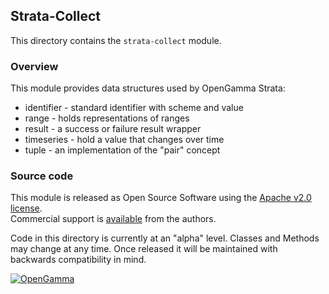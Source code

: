 Strata-Collect
--------------
This directory contains the `strata-collect` module.

### Overview

This module provides data structures used by OpenGamma Strata:

* identifier - standard identifier with scheme and value
* range - holds representations of ranges
* result - a success or failure result wrapper
* timeseries - hold a value that changes over time
* tuple - an implementation of the "pair" concept


### Source code

This module is released as Open Source Software using the
[Apache v2.0 license](http://www.apache.org/licenses/LICENSE-2.0.html).  
Commercial support is [available](http://www.opengamma.com/) from the authors.

Code in this directory is currently at an "alpha" level.
Classes and Methods may change at any time.
Once released it will be maintained with backwards compatibility in mind.

[![OpenGamma](http://developers.opengamma.com/res/display/default/chrome/masthead_logo.png "OpenGamma")](http://developers.opengamma.com)
